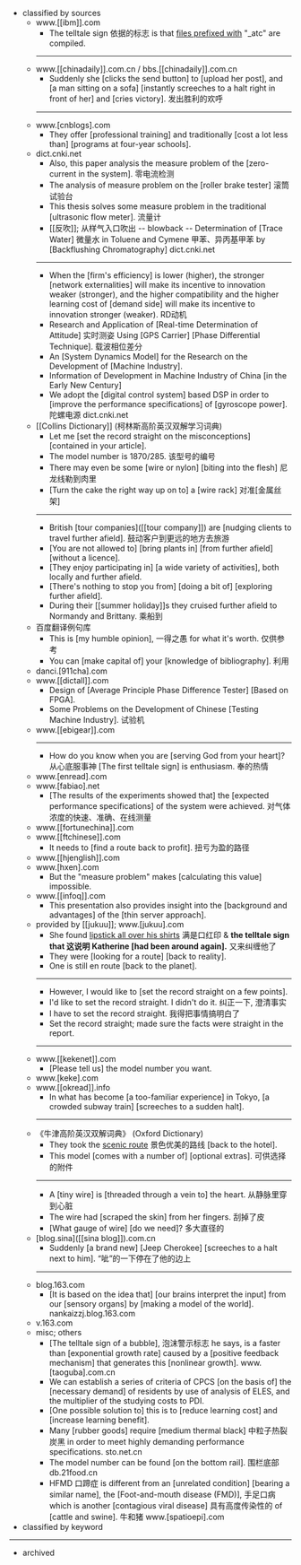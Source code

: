- classified by sources
    - www.[[ibm]].com
        - The telltale sign 依据的标志 is that [files prefixed with](((oNP_DnzqV))) "_atc" are compiled. 
        - ---
    - www.[[chinadaily]].com.cn / bbs.[[chinadaily]].com.cn
        - Suddenly she [clicks the send button] to [upload her post], and [a man sitting on a sofa] [instantly screeches to a halt right in front of her] and [cries victory]. 发出胜利的欢呼 
        - ---
    - www.[cnblogs].com
        - They offer [professional training] and traditionally [cost a lot less than] [programs at four-year schools]. 
    - dict.cnki.net
        - Also, this paper analysis the measure problem of the [zero-current in the system]. 零电流检测 
        - The analysis of measure problem on the [roller brake tester] 滚筒试验台
        - This thesis solves some measure problem in the traditional [ultrasonic flow meter]. 流量计
        - [[反吹]]; 从样气入口吹出 -- blowback -- Determination of [Trace Water] 微量水 in Toluene and Cymene 甲苯、异丙基甲苯 by [Backflushing Chromatography] dict.cnki.net
        - ---
        - When the [firm's efficiency] is lower (higher), the stronger [network externalities] will make its incentive to innovation weaker (stronger), and the higher compatibility and the higher learning cost of [demand side] will make its incentive to innovation stronger (weaker). RD动机
        - Research and Application of [Real-time Determination of Attitude] 实时测姿 Using [GPS Carrier] [Phase Differential Technique]. 载波相位差分
        - An [System Dynamics Model] for the Research on the Development of [Machine Industry]. 
        - Information of Development in Machine Industry of China [in the Early New Century]
        - We adopt the [digital control system] based DSP in order to [improve the performance specifications] of [gyroscope power]. 陀螺电源 dict.cnki.net
    - [[Collins Dictionary]] (柯林斯高阶英汉双解学习词典)
        - Let me [set the record straight on the misconceptions] [contained in your article]. 
        - The model number is 1870/285. 该型号的编号
        - There may even be some [wire or nylon] [biting into the flesh] 尼龙线勒到肉里 
        - [Turn the cake the right way up on to] a [wire rack] 对准[金属丝架]
        - ---
        - British [tour companies]([[tour company]]) are [nudging clients to travel further afield]. 鼓动客户到更远的地方去旅游 
        - [You are not allowed to] [bring plants in] [from further afield] [without a licence].
        - [They enjoy participating in] [a wide variety of activities], both locally and further afield.
        - [There's nothing to stop you from] [doing a bit of] [exploring further afield].
        - During their [[summer holiday]]s they cruised further afield to Normandy and Brittany. 乘船到
    - 百度翻译例句库
        - This is [my humble opinion], 一得之愚 for what it's worth. 仅供参考 
        - You can [make capital of] your [knowledge of bibliography]. 利用 
    - danci.[911cha].com
    - www.[[dictall]].com
        - Design of [Average Principle Phase Difference Tester] [Based on FPGA].
        - Some Problems on the Development of Chinese [Testing Machine Industry]. 试验机 
    - www.[[ebigear]].com
        - ---
        - How do you know when you are [serving God from your heart]? 从心底服事神 [The first telltale sign] is enthusiasm. 奉的热情 
    - www.[enread].com
    - www.[fabiao].net
        - [The results of the experiments showed that] the [expected performance specifications] of the system were achieved. 对气体浓度的快速、准确、在线测量 
    - www.[[fortunechina]].com
    - www.[[ftchinese]].com
        - It needs to [find a route back to profit]. 扭亏为盈的路径
    - www.[[hjenglish]].com
    - www.[hxen].com
        - But the "measure problem" makes [calculating this value] impossible.
    - www.[[infoq]].com
        - This presentation also provides insight into the [background and advantages] of the [thin server approach]. 
    - provided by [[jukuu]]; www.[jukuu].com
        - She found [lipstick all over his shirts]([[lipstick]]) 满是口红印 & __the telltale sign that 这说明 Katherine [had been around again].__ 又来纠缠他了 
        - They were [looking for a route] [back to reality]. 
        - One is still en route [back to the planet]. 
        - ---
        - However, I would like to [set the record straight on a few points]. 
        - I'd like to set the record straight. I didn't do it. 纠正一下, 澄清事实
        - I have to set the record straight. 我得把事情搞明白了
        - Set the record straight; made sure the facts were straight in the report. 
        - ---
    - www.[[kekenet]].com
        - [Please tell us] the model number you want.
    - www.[keke].com
    - www.[[okread]].info
        - In what has become [a too-familiar experience] in Tokyo, [a crowded subway train] [screeches to a sudden halt]. 
        - ---
    - 《牛津高阶英汉双解词典》 (Oxford Dictionary)
        - They took the [scenic route](((5n3Dw9NHj))) 景色优美的路线 [back to the hotel]. 
        - This model [comes with a number of] [optional extras]. 可供选择的附件
        - ---
        - A [tiny wire] is [threaded through a vein to] the heart. 从静脉里穿到心脏 
        - The wire had [scraped the skin] from her fingers. 刮掉了皮
        - [What gauge of wire] [do we need]? 多大直径的
    - [blog.sina]([[sina blog]]).com.cn
        - Suddenly [a brand new] [Jeep Cherokee] [screeches to a halt next to him]. “呲”的一下停在了他的边上 
        - ---
    - blog.163.com
        - [It is based on the idea that] [our brains interpret the input] from our [sensory organs] by [making a model of the world]. nankaizzj.blog.163.com
    - v.163.com
    - misc; others
        - [The telltale sign of a bubble], 泡沫警示标志 he says, is a faster than [exponential growth rate] caused by a [positive feedback mechanism] that generates this [nonlinear growth]. www.[taoguba].com.cn
        - We can establish a series of criteria of CPCS [on the basis of] the [necessary demand] of residents by use of analysis of ELES, and the multiplier of the studying costs to PDI.
        - [One possible solution to] this is to [reduce learning cost] and [increase learning benefit].
        - Many [rubber goods] require [medium thermal black] 中粒子热裂炭黑 in order to meet highly demanding performance specifications. sto.net.cn
        - The model number can be found [on the bottom rail]. 围栏底部 db.21food.cn
        - HFMD 口蹄症 is different from an [unrelated condition] [bearing a similar name], the [Foot-and-mouth disease (FMD)], 手足口病 which is another [contagious viral disease] 具有高度传染性的 of [cattle and swine]. 牛和猪 www.[spatioepi].com
- classified by keyword 
- ---
- archived
